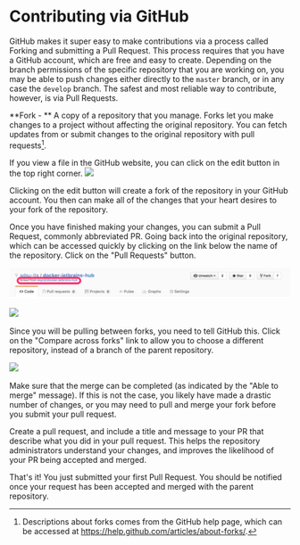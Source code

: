 # Contributing via GitHub

GitHub makes it super easy to make contributions via a process called Forking and submitting a Pull Request. This process requires that you have a GitHub account, which are free and easy to create. Depending on the branch permissions of the specific repository that you are working on, you may be able to push changes either directly to the `master` branch, or in any case the `develop` branch. The safest and most reliable way to contribute, however, is via Pull Requests.

**Fork - ** A copy of a repository that you manage. Forks let you make changes to a project without affecting the original repository. You can fetch updates from or submit changes to the original repository with pull requests[^1].

If you view a file in the GitHub website, you can click on the edit button in the top right corner.
![](/assets/One_index_html_at_master_·_sdsu-its_One.png)

Clicking on the edit button will create a fork of the repository in your GitHub account. You then can make all of the changes that your heart desires to your fork of the repository.

Once you have finished making your changes, you can submit a Pull Request, commonly abbreviated PR. Going back into the original repository, which can be accessed quickly by clicking on the link below the name of the repository. Click on the "Pull Requests" button.

![](/assets/sdsu-its_docker-jetbrains-hub__Dockerfile_for_JetBrains_Hub_.png)

![](/assets/Pull_Requests_·_esycat_docker-jetbrains-hub.png)

Since you will be pulling between forks, you need to tell GitHub this. Click on the "Compare across forks" link to allow you to choose a different repository, instead of a branch of the parent repository.

![](/assets/Comparing_esycat_master___sdsu-its_master_·_esycat_docker-jetbrains-hub.png)

Make sure that the merge can be completed (as indicated by the "Able to merge" message). If this is not the case, you likely have made a drastic number of changes, or you may need to pull and merge your fork before you submit your pull request.

Create a pull request, and include a title and message to your PR that describe what you did in your pull request. This helps the repository administrators understand your changes, and improves the likelihood of your PR being accepted and merged.

That's it! You just submitted your first Pull Request. You should be notified once your request has been accepted and merged with the parent repository.

[^1]: Descriptions about forks comes from the GitHub help page, which can be accessed at https://help.github.com/articles/about-forks/.